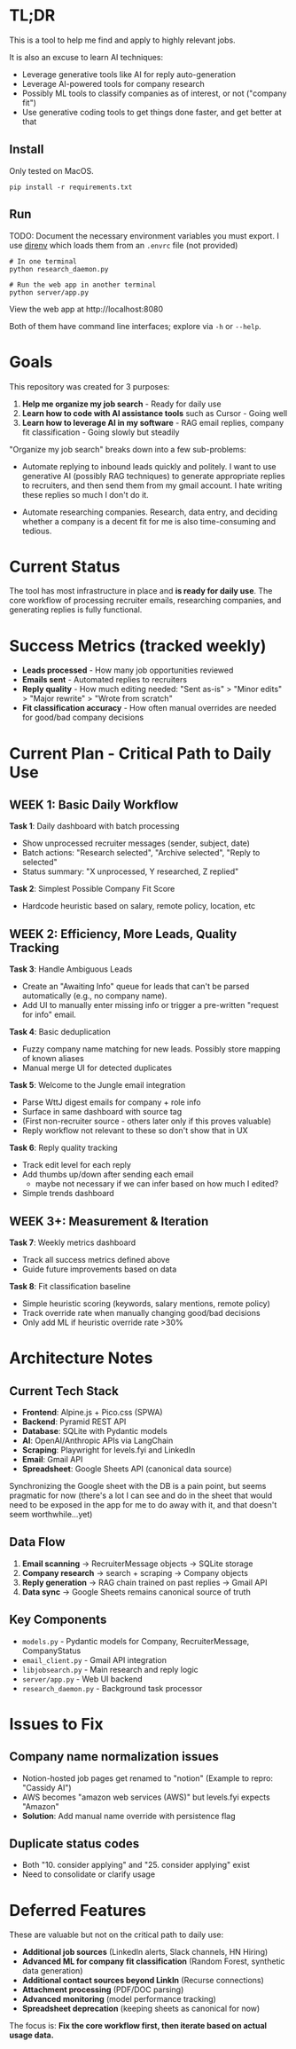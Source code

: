 # TL;DR

This is a tool to help me find and apply to highly relevant jobs.

It is also an excuse to learn AI techniques:
- Leverage generative tools like AI for reply auto-generation
- Leverage AI-powered tools for company research
- Possibly ML tools to classify companies as of interest, or not ("company fit")
- Use generative coding tools to get things done faster, and get better at that

## Install

Only tested on MacOS.
```console
pip install -r requirements.txt
``` 

## Run

TODO: Document the necessary environment variables you must export.
I use [direnv](https://direnv.net/) which loads them from an `.envrc` file (not provided)

```console
# In one terminal
python research_daemon.py
```

```console
# Run the web app in another terminal
python server/app.py
```

View the web app at http://localhost:8080

Both of them have command line interfaces; explore via `-h` or `--help`.

# Goals

This repository was created for 3 purposes:

1. **Help me organize my job search** - Ready for daily use
2. **Learn how to code with AI assistance tools** such as Cursor - Going well
3. **Learn how to leverage AI in my software** - RAG email replies, company fit classification - Going slowly but steadily

"Organize my job search" breaks down into a few sub-problems:

- Automate replying to inbound leads quickly and politely. I want to use
generative AI (possibly RAG techniques)  to generate appropriate replies to
recruiters, and then send them from my gmail account. I hate writing these replies so much I don't do it.

- Automate researching companies.  Research, data entry, and deciding whether a company is a decent fit for me is
also time-consuming and tedious.

# Current Status

The tool has most infrastructure in place and **is ready for daily use**. The core workflow of processing recruiter emails, researching companies, and generating replies is fully functional.

# Success Metrics (tracked weekly)

- **Leads processed** - How many job opportunities reviewed
- **Emails sent** - Automated replies to recruiters  
- **Reply quality** - How much editing needed: "Sent as-is" > "Minor edits" > "Major rewrite" > "Wrote from scratch"
- **Fit classification accuracy** - How often manual overrides are needed for good/bad company decisions

# Current Plan - Critical Path to Daily Use

## WEEK 1: Basic Daily Workflow
**Task 1**: Daily dashboard with batch processing
- Show unprocessed recruiter messages (sender, subject, date)
- Batch actions: "Research selected", "Archive selected", "Reply to selected"  
- Status summary: "X unprocessed, Y researched, Z replied"

**Task 2**: Simplest Possible Company Fit Score
- Hardcode heuristic based on salary, remote policy, location, etc

## WEEK 2: Efficiency, More Leads, Quality Tracking

**Task 3**: Handle Ambiguous Leads
- Create an "Awaiting Info" queue for leads that can't be parsed automatically (e.g., no company name).
- Add UI to manually enter missing info or trigger a pre-written "request for info" email.

**Task 4**: Basic deduplication  
- Fuzzy company name matching for new leads. Possibly store mapping of known aliases
- Manual merge UI for detected duplicates

**Task 5**: Welcome to the Jungle email integration
- Parse WttJ digest emails for company + role info
- Surface in same dashboard with source tag
- (First non-recruiter source - others later only if this proves valuable)
- Reply workflow not relevant to these so don't show that in UX

**Task 6**: Reply quality tracking
- Track edit level for each reply
- Add thumbs up/down after sending each email
  - maybe not necessary if we can infer based on how much I edited?
- Simple trends dashboard


## WEEK 3+: Measurement & Iteration
**Task 7**: Weekly metrics dashboard
- Track all success metrics defined above
- Guide future improvements based on data

**Task 8**: Fit classification baseline
- Simple heuristic scoring (keywords, salary mentions, remote policy)
- Track override rate when manually changing good/bad decisions
- Only add ML if heuristic override rate >30%

# Architecture Notes

## Current Tech Stack
- **Frontend**: Alpine.js + Pico.css (SPWA)
- **Backend**: Pyramid REST API
- **Database**: SQLite with Pydantic models
- **AI**: OpenAI/Anthropic APIs via LangChain
- **Scraping**: Playwright for levels.fyi and LinkedIn
- **Email**: Gmail API
- **Spreadsheet**: Google Sheets API (canonical data source)

Synchronizing the Google sheet with the DB is a pain point, but seems pragmatic for now
(there's a lot I can see and do in the sheet that would need to be exposed in the app
for me to do away with it, and that doesn't seem worthwhile...yet)

## Data Flow
1. **Email scanning** → RecruiterMessage objects → SQLite storage
2. **Company research** → search + scraping → Company objects  
3. **Reply generation** → RAG chain trained on past replies → Gmail API
4. **Data sync** → Google Sheets remains canonical source of truth

## Key Components
- `models.py` - Pydantic models for Company, RecruiterMessage, CompanyStatus
- `email_client.py` - Gmail API integration
- `libjobsearch.py` - Main research and reply logic
- `server/app.py` - Web UI backend
- `research_daemon.py` - Background task processor

# Issues to Fix

## Company name normalization issues
- Notion-hosted job pages get renamed to "notion"  (Example to repro: "Cassidy AI")
- AWS becomes "amazon web services (AWS)" but levels.fyi expects "Amazon"
- **Solution**: Add manual name override with persistence flag

## Duplicate status codes
- Both "10. consider applying" and "25. consider applying" exist
- Need to consolidate or clarify usage

# Deferred Features

These are valuable but not on the critical path to daily use:

- **Additional job sources** (LinkedIn alerts, Slack channels, HN Hiring)
- **Advanced ML for company fit classification** (Random Forest, synthetic data generation)
- **Additional contact sources beyond LinkIn** (Recurse connections)
- **Attachment processing** (PDF/DOC parsing)
- **Advanced monitoring** (model performance tracking)
- **Spreadsheet deprecation** (keeping sheets as canonical for now)

The focus is: **Fix the core workflow first, then iterate based on actual usage data.**

